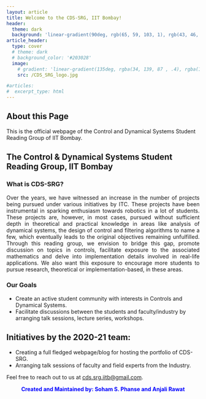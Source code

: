 ```yaml
---
layout: article
title: Welcome to the CDS-SRG, IIT Bombay!
header:
  theme: dark
  background: 'linear-gradient(90deg, rgb(65, 59, 103, 1), rgb(43, 46, 91, 1))'
article_header:
  type: cover
  # theme: dark
  # background_color: '#203028'
  image:
    # gradient: 'linear-gradient(135deg, rgba(34, 139, 87 , .4), rgba(139, 34, 139, .4))'
    src: /CDS_SRG_logo.jpg

#articles:
#  excerpt_type: html
---
```


## About this Page

This is the official webpage of the Control and Dynamical Systems Student Reading Group of IIT Bombay. 
<!--This blog is made with the purpose of being the "go-to" place for anything and everything Aerospace Engineering related at IIT Bombay. At present this blog contains course reviews to help out students of IIT Bombay .-->

## The Control & Dynamical Systems Student Reading Group, IIT Bombay

### What is CDS-SRG?

<div style="text-align: justify">
  Over the years, we have witnessed an increase in the number of projects being pursued under various initiatives by ITC. These projects have been instrumental in sparking enthusiasm towards robotics in a lot of students. These projects are, however, in most cases, pursued without sufficient depth in theoretical and practical knowledge in areas like analysis of dynamical systems, the design of control and filtering algorithms to name a few, which eventually leads to the original objectives remaining unfulfilled. Through this reading group, we envision to bridge this gap, promote discussion on topics in controls, facilitate exposure to the associated mathematics and delve into implementation details involved in real-life applications. We also want this exposure to encourage more students to pursue research, theoretical or implementation-based, in these areas.
  
<!--The Department Academic Mentorship Program (DAMP) team, Aerospace Engineering, IITB consists of 19 exuberant and highly motivated students working towards providing the necessary help and guidance to all sophomores and under performing upperclassmen.-->
  
</div>

<!--__*How can a DAMP mentor help you?*__
1. If you are a freshmen:
  * The DAMP team will be instrumental in conducting session to keep you informed of your options across the spectrum towards the end of your first year.
2. If you are a rising sophomore:
  * Your DAMP mentor will help ease your transition into department specific courses and activities
  * Your DAMP mentor would act as a guiding hand in resolving your academic and non-academic issues
3. If you are an upperclassman (third year and higher) who has been allotted a DAMP mentor:
  * Your DAMP mentor will help you overcome any difficulties and accelerate your academic performance-->

<!--__*Our Vision:*__
> *Make Aerospace DAMP team a role model to the entire Institute for how effective academic mentorship is done.*-->


### Our Goals
* Create an active student community with interests in Controls and Dynamical Systems.
* Facilitate discussions between the students and faculty/industry by arranging talk sessions, lecture series, workshops. 

<!--* Reduce the number of students in ARP and/or with backlogs.
* Motivate students to perform better in academics as well as encourage them to excel in their other interests.
* Improve communication between the faculty and students.-->

## Initiatives by the 2020-21 team:
* Creating a full fledged webpage/blog for hosting the portfolio of CDS-SRG. 
* Arranging talk sessions of faculty and field experts from the Industry. 

<!--* Revamp the __Department Academic Volunteer Programme__ . This wing of the DAMP team focuses on conducting "Basics" and "Doubt Clearing" Academic Help Sessions for students.
* To conduct a Aerospace Faculty Research Presentation and Luncheon to improve student-faculty relations
* Continuing the highly-regarded novel approach to boosting Mathematical skills of under performing students through  **Math Help Sessions**.
* To discuss the possible reconstruction of curriculum and introduction of new courses/electives
## How to be a part of the team?
* Team Members are students from 3rd year and above. They are selected through a dynamic process of interviews and peer reviews.
* What we look for? - Students who are motivated in helping others and will be dedicated to do so.-->

Feel free to reach out to us at [cds.srg.iitb@gmail.com](cds.srg.iitb@gmail.com).

<!--**Disclaimer** : The content of this website are opinions expressed by individual students. The information provided is for guidance purposes. Use the information at your own risk.-->


<div style="text-align: center" >
<div style="color:#0000FF" >

<b> Created and Maintained by: Soham S. Phanse and Anjali Rawat</b>

</div>
</div>
